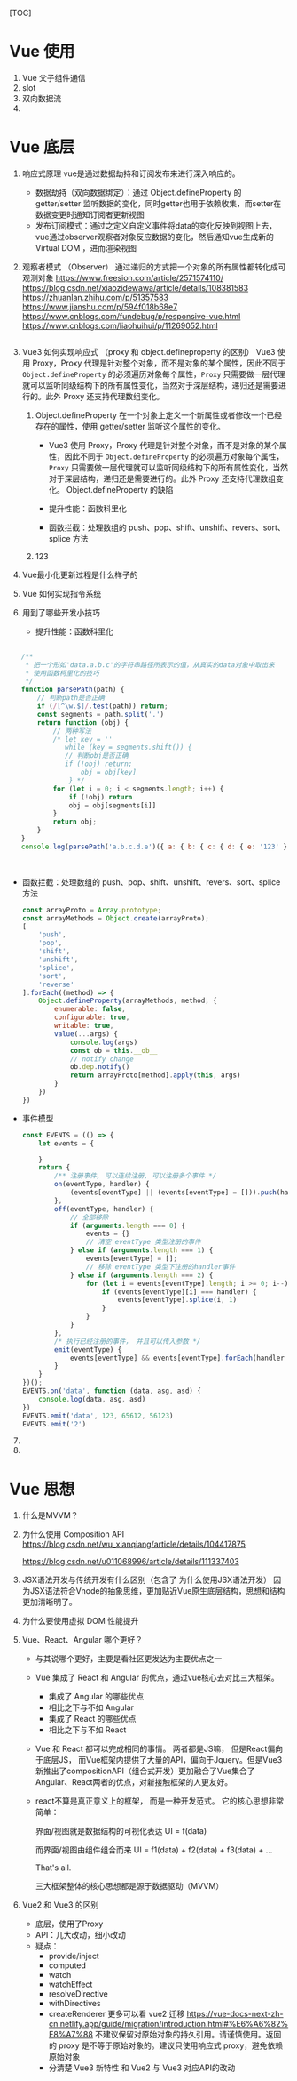 [TOC]

# Vue 使用

1. Vue 父子组件通信
2. slot
3. 双向数据流
4. 



# Vue 底层


1. 响应式原理
   vue是通过数据劫持和订阅发布来进行深入响应的。

   - 数据劫持（双向数据绑定）：通过 Object.defineProperty 的 getter/setter 监听数据的变化，同时getter也用于依赖收集，而setter在数据变更时通知订阅者更新视图
   - 发布订阅模式：通过之定义自定义事件将data的变化反映到视图上去，vue通过observer观察者对象反应数据的变化，然后通知vue生成新的Virtual DOM ，进而渲染视图

2. 观察者模式 （Observer） 通过递归的方式把一个对象的所有属性都转化成可观测对象
   https://www.freesion.com/article/2571574110/
   https://blog.csdn.net/xiaozidewawa/article/details/108381583
   https://zhuanlan.zhihu.com/p/51357583
   https://www.jianshu.com/p/594f018b68e7
   https://www.cnblogs.com/fundebug/p/responsive-vue.html
   https://www.cnblogs.com/liaohuihui/p/11269052.html

   ```javascript
   
   ```
   
   
   
3. Vue3 如何实现响应式 （proxy 和 object.defineproperty 的区别）
   Vue3 使用 Proxy，Proxy 代理是针对整个对象，而不是对象的某个属性，因此不同于 `Object.defineProperty` 的必须遍历对象每个属性，`Proxy` 只需要做一层代理就可以监听同级结构下的所有属性变化，当然对于深层结构，递归还是需要进行的。此外 Proxy 还支持代理数组变化。

   1. Object.defineProperty  在一个对象上定义一个新属性或者修改一个已经存在的属性，使用 getter/setter 监听这个属性的变化。

      - Vue3 使用 Proxy，Proxy 代理是针对整个对象，而不是对象的某个属性，因此不同于 `Object.defineProperty` 的必须遍历对象每个属性，`Proxy` 只需要做一层代理就可以监听同级结构下的所有属性变化，当然对于深层结构，递归还是需要进行的。此外 Proxy 还支持代理数组变化。
        Object.defineProperty  的缺陷

      - 提升性能：函数科里化
      - 函数拦截：处理数组的 push、pop、shift、unshift、revers、sort、splice 方法

   2. 123

4. Vue最小化更新过程是什么样子的

5. Vue 如何实现指令系统

6. 用到了哪些开发小技巧
   - 提升性能：函数科里化
   
  ```javascript
     
     /**
      * 把一个形如'data.a.b.c'的字符串路径所表示的值，从真实的data对象中取出来
      * 使用函数柯里化的技巧
      */
     function parsePath(path) {
         // 判断path是否正确
         if (/[^\w.$]/.test(path)) return;
         const segments = path.split('.')
         return function (obj) {
             // 两种写法
             /* let key = ''
     			while (key = segments.shift()) {
     			// 判断obj是否正确
     			if (!obj) return;
     				obj = obj[key]
                 } */
             for (let i = 0; i < segments.length; i++) {
                 if (!obj) return
                 obj = obj[segments[i]]
             }
             return obj;
         }
     }
     console.log(parsePath('a.b.c.d.e')({ a: { b: { c: { d: { e: '123' } } } } }));
  ```

​     

   - 函数拦截：处理数组的 push、pop、shift、unshift、revers、sort、splice 方法

     ```javascript
     const arrayProto = Array.prototype;
     const arrayMethods = Object.create(arrayProto);
     [
         'push',
         'pop',
         'shift',
         'unshift',
         'splice',
         'sort',
         'reverse'
     ].forEach((method) => {
         Object.defineProperty(arrayMethods, method, {
             enumerable: false,
             configurable: true,
             writable: true,
             value(...args) {
                 console.log(args)
                 const ob = this.__ob__
                 // notify change
                 ob.dep.notify()
                 return arrayProto[method].apply(this, args)
             }
         })
     })
     ```

- 事件模型

  ```javascript
  const EVENTS = (() => {
      let events = {
  
      }
      return {
          /** 注册事件, 可以连续注册, 可以注册多个事件 */
          on(eventType, handler) {
              (events[eventType] || (events[eventType] = [])).push(handler)
          },
          off(eventType, handler) {
              // 全部移除
              if (arguments.length === 0) {
                  events = {}
                  // 清空 eventType 类型注册的事件
              } else if (arguments.length === 1) {
                  events[eventType] = [];
                  // 移除 eventType 类型下注册的handler事件
              } else if (arguments.length === 2) {
                  for (let i = events[eventType].length; i >= 0; i--) {
                      if (events[eventType][i] === handler) {
                          events[eventType].splice(i, 1)
                      }
                  }
              }
          },
          /* 执行已经注册的事件， 并且可以传入参数 */
          emit(eventType) {
              events[eventType] && events[eventType].forEach(handler => handler && handler(...Array.from(arguments).slice(1)))
          }
      }
  })();
  EVENTS.on('data', function (data, asg, asd) {
      console.log(data, asg, asd)
  })
  EVENTS.emit('data', 123, 65612, 56123)
  EVENTS.emit('2')
  ```

  

7. 

8. 

# Vue 思想

1. 什么是MVVM？
   
2. 为什么使用 Composition API
   https://blog.csdn.net/wu_xianqiang/article/details/104417875

   https://blog.csdn.net/u011068996/article/details/111337403

3. JSX语法开发与传统开发有什么区别（包含了 为什么使用JSX语法开发）
   因为JSX语法符合Vnode的抽象思维，更加贴近Vue原生底层结构，思想和结构更加清晰明了。

4. 为什么要使用虚拟 DOM
   性能提升

5. Vue、React、Angular 哪个更好？

   - 与其说哪个更好，主要是看社区更发达为主要优点之一
   - Vue 集成了 React 和 Angular 的优点，通过vue核心去对比三大框架。
     - 集成了 Angular 的哪些优点
     - 相比之下与不如 Angular 
     - 集成了 React 的哪些优点
     - 相比之下与不如 React

   - Vue 和 React 都可以完成相同的事情。 两者都是JS嘛， 但是React偏向于底层JS， 而Vue框架内提供了大量的API，偏向于Jquery。但是Vue3新推出了compositionAPI（组合式开发）更加融合了Vue集合了Angular、React两者的优点，对新接触框架的人更友好。

   - react不算是真正意义上的框架， 而是一种开发范式。 它的核心思想非常简单：

     界面/视图就是数据结构的可视化表达
     UI = f(data)

     而界面/视图由组件组合而来
     UI = f1(data) + f2(data) + f3(data) + ...

     That's all.

     三大框架整体的核心思想都是源于数据驱动（MVVM）

6. Vue2 和 Vue3 的区别

   - 底层，使用了Proxy
   - API：几大改动，细小改动
   - 疑点：
     - provide/inject 
     - computed
     - watch
     - watchEffect
     - resolveDirective
     - withDirectives
     - createRenderer
       更多可以看 vue2 迁移 https://vue-docs-next-zh-cn.netlify.app/guide/migration/introduction.html#%E6%A6%82%E8%A7%88
       不建议保留对原始对象的持久引用。请谨慎使用。返回的 proxy 是不等于原始对象的。建议只使用响应式 proxy，避免依赖原始对象
     - 分清楚 Vue3 新特性 和 Vue2 与 Vue3 对应API的改动

